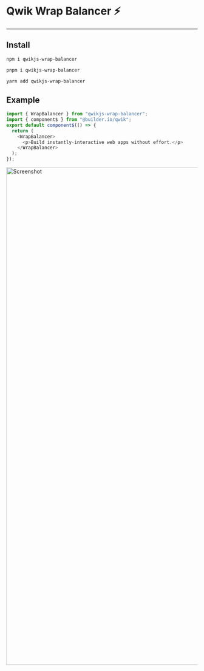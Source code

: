 # Qwik Wrap Balancer ⚡️

---

## Install

```sh
npm i qwikjs-wrap-balancer
```

```sh
pnpm i qwikjs-wrap-balancer
```

```sh
yarn add qwikjs-wrap-balancer
```

## Example

```js
import { WrapBalancer } from "qwikjs-wrap-balancer";
import { component$ } from "@builder.io/qwik";
export default component$(() => {
  return (
    <WrapBalancer>
      <p>Build instantly-interactive web apps without effort.</p>
    </WrapBalancer>
  );
});
```

<img width="1311" alt="Screenshot" src="https://github.com/harshmangalam/qwik-wrap-balancer/assets/57381638/d315e71d-f95d-44cf-9d70-faf6f7b82b66">
